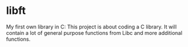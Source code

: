 # libft
My first own library in C: This project is about coding a C library. It will contain a lot of general purpose functions from Libc and more additional functions.
